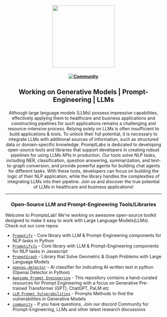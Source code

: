 <h3 align="center">
  <img src="https://avatars.githubusercontent.com/u/120981762?s=400&u=0f99838e8b43f32da445e3ed913681b481416d8a&v=4" height="200">
</h3>

 <h4 align="center">
  <a href="https://discord.gg/m88xfYMbK6">
    <img src="https://img.shields.io/badge/Discord-Community-orange" alt="Community" />
  </a>
</h4>

<h2 align="center">
  <p> Working on Generative Models | Prompt-Engineering | LLMs</p>
</h2>
<div align="center">
  <p>Although large language models (LLMs) possess impressive capabilities, effectively applying them to healthcare and business applications and constructing pipelines for such applications remains a challenging and resource-intensive process.
Relying solely on LLMs is often insufficient to build applications & tools. To unlock their full potential, it is necessary to integrate LLMs with additional sources of information, such as structured data or domain-specific knowledge.
PromptLabs is dedicated to developing open-source tools and libraries that support developers in creating robust pipelines for using LLMs APIs in production. Our tools solve NLP tasks, including NER, classification, question answering, summarization, and text-to-graph conversion, and provide powerful agents for building chat agents for different tasks.
With these tools, developers can focus on building the logic of their NLP application, while the library handles the complexities of integrating LLMs into their pipeline. Join us and discover the true potential of LLMs in healthcare and business applications!</p>
</div>

<hr />

<h3 align="center">
  <p> Open-Source LLM and Prompt-Engineering Tools/Libraries </p>
</h3>

Welcome to PromptsLab! We're working on awesome open-source toolkit
designed to make it easy to work with Large Language Models(LLMs). Check out our core repos:

- [`Promptify`](https://github.com/promptslab/Promptify) - Core library with
  LLM & Prompt-Engineering components for NLP tasks in Python
- [`PromptifyJs`](https://github.com/promptslab/PromptifyJs) - Core library with
  LLM & Prompt-Engineering components for NLP tasks in Javascript
- [`PromptGraph`](https://github.com/promptslab/PromptGraph) - Library
  that Solve Geometric & Graph Problems with Large Language Models
- [`openai-detector`](https://github.com/promptslab/openai-detector) - AI classifier for indicating AI-written text in python (Openai Detector in Python)
- [`Awesome Prompt Engineering`](https://github.com/promptslab/Awesome-Prompt-Engineering) - This repository contains a hand-curated resources for Prompt Engineering with a focus on Generative Pre-trained Transformer (GPT), ChatGPT, PaLM etc
- [`LLM Prompt Vulnerabilities`](https://github.com/promptslab/LLM-Prompt-Vulnerabilities) - Prompts Methods to find the vulnerabilities in Generative Models
- [`community`](https://discord.gg/m88xfYMbK6) - If you have questions, Join our discord Community for Prompt-Engineering, LLMs and other latest research discussions

